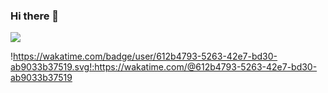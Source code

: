 ### Hi there 👋

![](https://github-readme-stats.vercel.app/api?username=RT19702)

!https://wakatime.com/badge/user/612b4793-5263-42e7-bd30-ab9033b37519.svg!:https://wakatime.com/@612b4793-5263-42e7-bd30-ab9033b37519

<!--START_SECTION:waka-->

<!--END_SECTION:waka-->

<!--
**RT19702/RT19702** is a ✨ _special_ ✨ repository because its `README.md` (this file) appears on your GitHub profile.

Here are some ideas to get you started:

- 🔭 I’m currently working on ...
- 🌱 I’m currently learning ...
- 👯 I’m looking to collaborate on ...
- 🤔 I’m looking for help with ...
- 💬 Ask me about ...
- 📫 How to reach me: ...
- 😄 Pronouns: ...
- ⚡ Fun fact: ...
-->

